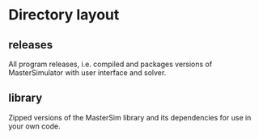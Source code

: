 Directory layout
================

releases
--------

All program releases, i.e. compiled and packages versions of
MasterSimulator with user interface and solver.


library
-------

Zipped versions of the MasterSim library and its dependencies
for use in your own code.



